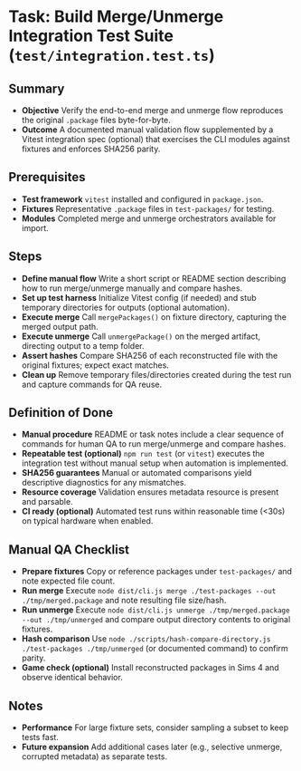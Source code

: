 # Task: Build Merge/Unmerge Integration Test Suite (`test/integration.test.ts`)

## Summary
- **Objective** Verify the end-to-end merge and unmerge flow reproduces the original `.package` files byte-for-byte.
- **Outcome** A documented manual validation flow supplemented by a Vitest integration spec (optional) that exercises the CLI modules against fixtures and enforces SHA256 parity.

## Prerequisites
- **Test framework** `vitest` installed and configured in `package.json`.
- **Fixtures** Representative `.package` files in `test-packages/` for testing.
- **Modules** Completed merge and unmerge orchestrators available for import.

## Steps
- **Define manual flow** Write a short script or README section describing how to run merge/unmerge manually and compare hashes.
- **Set up test harness** Initialize Vitest config (if needed) and stub temporary directories for outputs (optional automation).
- **Execute merge** Call `mergePackages()` on fixture directory, capturing the merged output path.
- **Execute unmerge** Call `unmergePackage()` on the merged artifact, directing output to a temp folder.
- **Assert hashes** Compare SHA256 of each reconstructed file with the original fixtures; expect exact matches.
- **Clean up** Remove temporary files/directories created during the test run and capture commands for QA reuse.

## Definition of Done
- **Manual procedure** README or task notes include a clear sequence of commands for human QA to run merge/unmerge and compare hashes.
- **Repeatable test (optional)** `npm run test` (or `vitest`) executes the integration test without manual setup when automation is implemented.
- **SHA256 guarantees** Manual or automated comparisons yield descriptive diagnostics for any mismatches.
- **Resource coverage** Validation ensures metadata resource is present and parsable.
- **CI ready (optional)** Automated test runs within reasonable time (<30s) on typical hardware when enabled.

## Manual QA Checklist
- **Prepare fixtures** Copy or reference packages under `test-packages/` and note expected file count.
- **Run merge** Execute `node dist/cli.js merge ./test-packages --out ./tmp/merged.package` and note resulting file size/hash.
- **Run unmerge** Execute `node dist/cli.js unmerge ./tmp/merged.package --out ./tmp/unmerged` and compare output directory contents to original fixtures.
- **Hash comparison** Use `node ./scripts/hash-compare-directory.js ./test-packages ./tmp/unmerged` (or documented command) to confirm parity.
- **Game check (optional)** Install reconstructed packages in Sims 4 and observe identical behavior.

## Notes
- **Performance** For large fixture sets, consider sampling a subset to keep tests fast.
- **Future expansion** Add additional cases later (e.g., selective unmerge, corrupted metadata) as separate tests.
